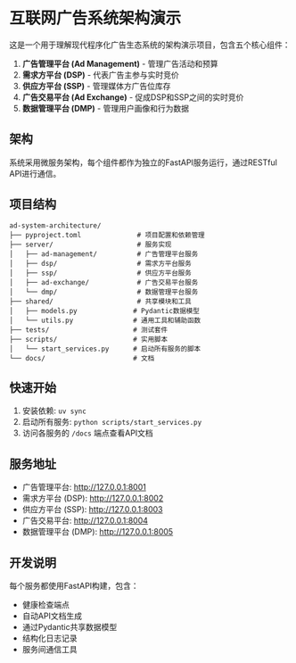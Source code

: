 # 互联网广告系统架构演示

这是一个用于理解现代程序化广告生态系统的架构演示项目，包含五个核心组件：

1. **广告管理平台 (Ad Management)** - 管理广告活动和预算
2. **需求方平台 (DSP)** - 代表广告主参与实时竞价
3. **供应方平台 (SSP)** - 管理媒体方广告位库存
4. **广告交易平台 (Ad Exchange)** - 促成DSP和SSP之间的实时竞价
5. **数据管理平台 (DMP)** - 管理用户画像和行为数据

## 架构

系统采用微服务架构，每个组件都作为独立的FastAPI服务运行，通过RESTful API进行通信。

## 项目结构

```text
ad-system-architecture/
├── pyproject.toml              # 项目配置和依赖管理
├── server/                     # 服务实现
│   ├── ad-management/          # 广告管理平台服务
│   ├── dsp/                    # 需求方平台服务
│   ├── ssp/                    # 供应方平台服务
│   ├── ad-exchange/            # 广告交易平台服务
│   └── dmp/                    # 数据管理平台服务
├── shared/                     # 共享模块和工具
│   ├── models.py              # Pydantic数据模型
│   └── utils.py               # 通用工具和辅助函数
├── tests/                     # 测试套件
├── scripts/                   # 实用脚本
│   └── start_services.py      # 启动所有服务的脚本
└── docs/                      # 文档
```

## 快速开始

1. 安装依赖: `uv sync`
2. 启动所有服务: `python scripts/start_services.py`
3. 访问各服务的 `/docs` 端点查看API文档

## 服务地址

- 广告管理平台: http://127.0.0.1:8001
- 需求方平台 (DSP): http://127.0.0.1:8002  
- 供应方平台 (SSP): http://127.0.0.1:8003
- 广告交易平台: http://127.0.0.1:8004
- 数据管理平台 (DMP): http://127.0.0.1:8005

## 开发说明

每个服务都使用FastAPI构建，包含：
- 健康检查端点
- 自动API文档生成
- 通过Pydantic共享数据模型
- 结构化日志记录
- 服务间通信工具
